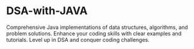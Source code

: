 # DSA-with-JAVA
Comprehensive Java implementations of data structures, algorithms, and problem solutions. Enhance your coding skills with clear examples and tutorials. Level up in DSA and conquer coding challenges. 
